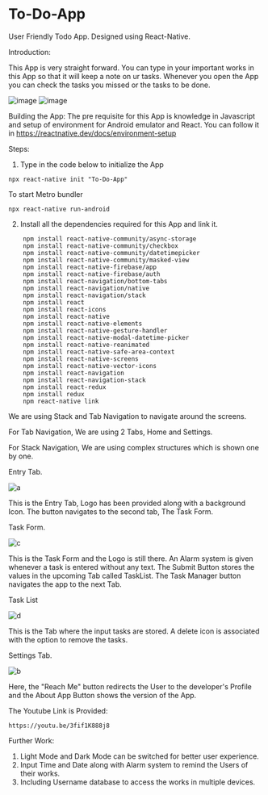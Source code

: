 # To-Do-App
User Friendly Todo App.
Designed using React-Native.

Introduction:

This App is very straight forward. You can type in your important works in this App so that it will keep a note on ur tasks. Whenever you open the App you can check the tasks you missed or the tasks to be done.

![image](https://user-images.githubusercontent.com/84028364/126042144-9e421971-c3b2-4df8-b488-b929cd515d11.png)
![image](https://user-images.githubusercontent.com/84028364/126042770-1f31adf3-9164-41e5-bca9-de5db524d0dc.png)

Building the App:
The pre requisite for this App is knowledge in Javascript and setup of environment for Android emulator and React.
You can follow it in 
https://reactnative.dev/docs/environment-setup

Steps:

1. Type in the code below to initialize the App

```
npx react-native init "To-Do-App"
```
To start Metro bundler
```
npx react-native run-android
```

2. Install all the dependencies required for this App and link it.
```"npm install ant-design/icons": "^4.6.2
    npm install react-native-community/async-storage
    npm install react-native-community/checkbox
    npm install react-native-community/datetimepicker
    npm install react-native-community/masked-view
    npm install react-native-firebase/app
    npm install react-native-firebase/auth
    npm install react-navigation/bottom-tabs
    npm install react-navigation/native
    npm install react-navigation/stack
    npm install react
    npm install react-icons
    npm install react-native
    npm install react-native-elements
    npm install react-native-gesture-handler
    npm install react-native-modal-datetime-picker
    npm install react-native-reanimated
    npm install react-native-safe-area-context
    npm install react-native-screens
    npm install react-native-vector-icons
    npm install react-navigation
    npm install react-navigation-stack
    npm install react-redux
    npm install redux
    npm react-native link
```

We are using Stack and Tab Navigation to navigate around the screens.

For Tab Navigation, We are using 2 Tabs, Home and Settings.

For Stack Navigation, We are using complex structures which is shown one by one.

Entry Tab.

![a](https://user-images.githubusercontent.com/84028364/126043341-38121481-580f-45a3-8349-c994132fc38d.jpg)

This is the Entry Tab, Logo has been provided along with a background Icon. The button navigates to the second tab, The Task Form.

Task Form.

![c](https://user-images.githubusercontent.com/84028364/126043345-4c7c8b7e-f9a5-4256-81ca-1abda61b41a5.jpg)

This is the Task Form and the Logo is still there. An Alarm system is given whenever a task is entered without any text. The Submit Button stores the values in the upcoming Tab called TaskList. The Task Manager button navigates the app to the next Tab.

Task List

![d](https://user-images.githubusercontent.com/84028364/126043346-347a5d5d-e432-47bd-b866-2684b626b601.jpg)

This is the Tab where the input tasks are stored. A delete icon is associated with the option to remove the tasks.

Settings Tab.

![b](https://user-images.githubusercontent.com/84028364/126043343-22ff99bf-8f12-426b-a3dd-6082c17d1e25.jpg)

Here, the "Reach Me" button redirects the User to the developer's Profile and the About App Button shows the version of the App.


The Youtube Link is Provided:
```
https://youtu.be/3fif1K888j8 
```


Further Work:

1. Light Mode and Dark Mode can be switched for better user experience.
2. Input Time and Date along with Alarm system to remind the Users of their works.
3. Including Username database to access the works in multiple devices.

